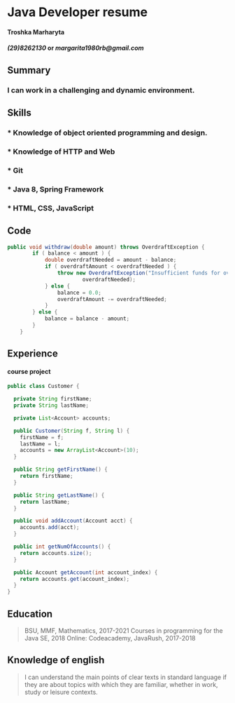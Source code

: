  # Java Developer resume
 
#### Troshka Marharyta 
#### *(29)8262130* or _margarita1980rb@gmail.com_
## Summary
### I can work in a challenging and dynamic environment.
## Skills
### * Knowledge of object oriented programming and design.
### * Knowledge of HTTP and Web
### * Git
### * Java 8, Spring Framework
### * HTML, CSS, JavaScript
## Code
```java
public void withdraw(double amount) throws OverdraftException {
        if ( balance < amount ) {            
            double overdraftNeeded = amount - balance;
            if ( overdraftAmount < overdraftNeeded ) {                
                throw new OverdraftException("Insufficient funds for overdraft protection",
                        overdraftNeeded);                
            } else {                
                balance = 0.0;
                overdraftAmount -= overdraftNeeded;
            }            
        } else {            
            balance = balance - amount;
        }
    }
  ```
## Experience
#### course project
```java
public class Customer {

  private String firstName;
  private String lastName;

  private List<Account> accounts;

  public Customer(String f, String l) {
    firstName = f;
    lastName = l;
    accounts = new ArrayList<Account>(10);
  }

  public String getFirstName() {
    return firstName;
  }

  public String getLastName() {
    return lastName;
  }

  public void addAccount(Account acct) {
    accounts.add(acct);
  }

  public int getNumOfAccounts() {
    return accounts.size();
  }

  public Account getAccount(int account_index) {
    return accounts.get(account_index);
  }
}
```
## Education
> BSU, MMF, Mathematics, 2017-2021
> Courses in programming for the Java SE, 2018 
> Online: Codeacademy, JavaRush, 2017-2018
## Knowledge of english
> I can understand the main points of clear texts in standard language if they are about topics with which they are familiar, whether in work, study or leisure contexts.





